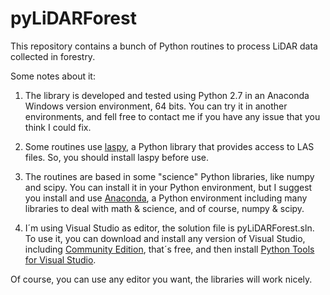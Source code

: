 # pyLiDARForest

This repository contains a bunch of Python routines to process LiDAR data collected in forestry.

Some notes about it:

1) The library is developed and tested using Python 2.7 in an Anaconda Windows version environment, 64 bits. You can try it in another environments, and fell free to contact me if you have any issue that you think I could fix. 

2) Some routines use [laspy](https://www.visualstudio.com/en-us/features/python-vs.aspx), a Python library that provides access to LAS files. So, you should install laspy before use.

3) The routines are based in some "science" Python libraries, like numpy and scipy. You can install it in your Python environment, but I suggest you install and use [Anaconda](https://www.continuum.io/downloads), a Python environment including many libraries to deal with math & science, and of course, numpy & scipy.

4) I´m using Visual Studio as editor, the solution file is pyLiDARForest.sln. To use it, you can download and install any version of Visual Studio, including [Community Edition](https://www.visualstudio.com/en-us/products/visual-studio-community-vs.aspx), that´s free, and then install [Python Tools for Visual Studio](https://www.visualstudio.com/en-us/products/visual-studio-community-vs.aspx).

Of course, you can use any editor you want, the libraries will work nicely.

